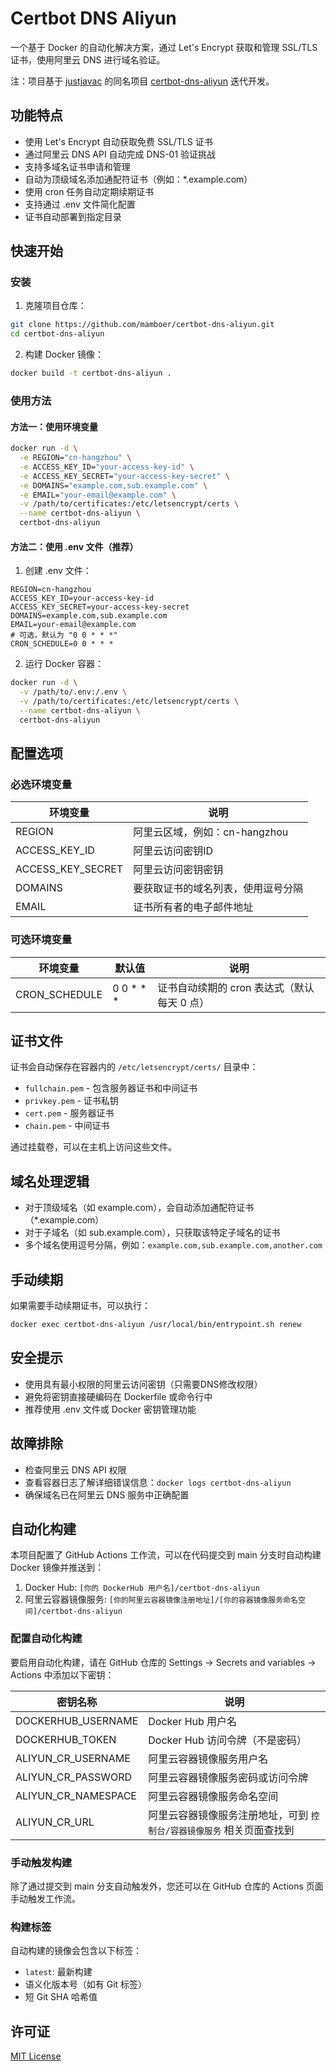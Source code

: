 # Certbot DNS Aliyun

一个基于 Docker 的自动化解决方案，通过 Let's Encrypt 获取和管理 SSL/TLS 证书，使用阿里云 DNS 进行域名验证。

注：项目基于 [justjavac](https://github.com/justjavac) 的同名项目 [certbot-dns-aliyun](https://github.com/justjavac/certbot-dns-aliyun) 迭代开发。

## 功能特点

- 使用 Let's Encrypt 自动获取免费 SSL/TLS 证书
- 通过阿里云 DNS API 自动完成 DNS-01 验证挑战
- 支持多域名证书申请和管理
- 自动为顶级域名添加通配符证书（例如：*.example.com）
- 使用 cron 任务自动定期续期证书
- 支持通过 .env 文件简化配置
- 证书自动部署到指定目录

## 快速开始

### 安装

1. 克隆项目仓库：
```bash
git clone https://github.com/mamboer/certbot-dns-aliyun.git
cd certbot-dns-aliyun
```

2. 构建 Docker 镜像：
```bash
docker build -t certbot-dns-aliyun .
```

### 使用方法

#### 方法一：使用环境变量

```bash
docker run -d \
  -e REGION="cn-hangzhou" \
  -e ACCESS_KEY_ID="your-access-key-id" \
  -e ACCESS_KEY_SECRET="your-access-key-secret" \
  -e DOMAINS="example.com,sub.example.com" \
  -e EMAIL="your-email@example.com" \
  -v /path/to/certificates:/etc/letsencrypt/certs \
  --name certbot-dns-aliyun \
  certbot-dns-aliyun
```

#### 方法二：使用 .env 文件（推荐）

1. 创建 .env 文件：
```
REGION=cn-hangzhou
ACCESS_KEY_ID=your-access-key-id
ACCESS_KEY_SECRET=your-access-key-secret
DOMAINS=example.com,sub.example.com
EMAIL=your-email@example.com
# 可选，默认为 "0 0 * * *"
CRON_SCHEDULE=0 0 * * *
```

2. 运行 Docker 容器：
```bash
docker run -d \
  -v /path/to/.env:/.env \
  -v /path/to/certificates:/etc/letsencrypt/certs \
  --name certbot-dns-aliyun \
  certbot-dns-aliyun
```

## 配置选项

### 必选环境变量

| 环境变量 | 说明 |
|----------|------|
| REGION | 阿里云区域，例如：cn-hangzhou |
| ACCESS_KEY_ID | 阿里云访问密钥ID |
| ACCESS_KEY_SECRET | 阿里云访问密钥密钥 |
| DOMAINS | 要获取证书的域名列表，使用逗号分隔 |
| EMAIL | 证书所有者的电子邮件地址 |

### 可选环境变量

| 环境变量 | 默认值 | 说明 |
|----------|--------|------|
| CRON_SCHEDULE | 0 0 * * * | 证书自动续期的 cron 表达式（默认每天 0 点） |

## 证书文件

证书会自动保存在容器内的 `/etc/letsencrypt/certs/` 目录中：

- `fullchain.pem` - 包含服务器证书和中间证书
- `privkey.pem` - 证书私钥
- `cert.pem` - 服务器证书
- `chain.pem` - 中间证书

通过挂载卷，可以在主机上访问这些文件。

## 域名处理逻辑

- 对于顶级域名（如 example.com），会自动添加通配符证书（*.example.com）
- 对于子域名（如 sub.example.com），只获取该特定子域名的证书
- 多个域名使用逗号分隔，例如：`example.com,sub.example.com,another.com`

## 手动续期

如果需要手动续期证书，可以执行：

```bash
docker exec certbot-dns-aliyun /usr/local/bin/entrypoint.sh renew
```

## 安全提示

- 使用具有最小权限的阿里云访问密钥（只需要DNS修改权限）
- 避免将密钥直接硬编码在 Dockerfile 或命令行中
- 推荐使用 .env 文件或 Docker 密钥管理功能

## 故障排除

- 检查阿里云 DNS API 权限
- 查看容器日志了解详细错误信息：`docker logs certbot-dns-aliyun`
- 确保域名已在阿里云 DNS 服务中正确配置

## 自动化构建

本项目配置了 GitHub Actions 工作流，可以在代码提交到 main 分支时自动构建 Docker 镜像并推送到：

1. Docker Hub: `[你的 DockerHub 用户名]/certbot-dns-aliyun`
2. 阿里云容器镜像服务: `[你的阿里云容器镜像注册地址]/[你的容器镜像服务命名空间]/certbot-dns-aliyun`

### 配置自动化构建

要启用自动化构建，请在 GitHub 仓库的 Settings -> Secrets and variables -> Actions 中添加以下密钥：

| 密钥名称 | 说明 |
|----------|------|
| DOCKERHUB_USERNAME | Docker Hub 用户名 |
| DOCKERHUB_TOKEN | Docker Hub 访问令牌（不是密码） |
| ALIYUN_CR_USERNAME | 阿里云容器镜像服务用户名 |
| ALIYUN_CR_PASSWORD | 阿里云容器镜像服务密码或访问令牌 |
| ALIYUN_CR_NAMESPACE | 阿里云容器镜像服务命名空间 |
| ALIYUN_CR_URL | 阿里云容器镜像服务注册地址，可到 `控制台/容器镜像服务` 相关页面查找到 |

### 手动触发构建

除了通过提交到 main 分支自动触发外，您还可以在 GitHub 仓库的 Actions 页面手动触发工作流。

### 构建标签

自动构建的镜像会包含以下标签：
- `latest`: 最新构建
- 语义化版本号（如有 Git 标签）
- 短 Git SHA 哈希值

## 许可证

[MIT License](LICENSE)

